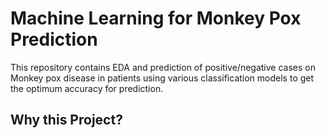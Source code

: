 # Machine Learning for Monkey Pox Prediction

This repository contains EDA and prediction of positive/negative cases on Monkey pox disease in patients using various classification models to get the optimum accuracy for prediction.

## Why this Project?

